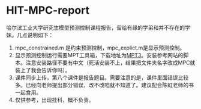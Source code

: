 # HIT-MPC-report
哈尔滨工业大学研究生模型预测控制课程报告，留给有缘的学弟和并不存在的学妹。几点说明如下：

1. mpc_constrained.m 是约束预测控制，mpc_explict.m是显示预测控制。
2. 显示预测控制运行需要MPT工具箱，下载地址为[MPT3](https://www.mpt3.org)。安装参考网站的脚本。注意安装路径不要有中文（死活安装不上，结果把文件夹名字改成MPC就装上了我会告诉你吗）。
3. 课件同步上传，第八个课件是报告题目。需要注意的是，课件里面错误比较多。已经向老师提出部分错误，改不改咱就不知道了。建议配合陈虹老师的书一起食用。
4. 仅供参考，出现挂科，概不负责。
